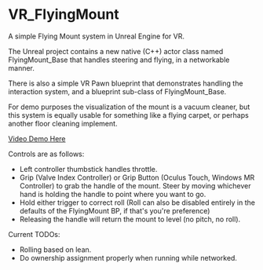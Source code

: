 # VR_FlyingMount
A simple Flying Mount system in Unreal Engine for VR.

The Unreal project contains a new native (C++) actor class named FlyingMount_Base that handles steering and flying, in a networkable manner.

There is also a simple VR Pawn blueprint that demonstrates handling the interaction system, and a blueprint sub-class of FlyingMount_Base.

For demo purposes the visualization of the mount is a vacuum cleaner, but this system is equally usable for something like a flying carpet, or perhaps another floor cleaning implement.

[Video Demo Here](https://youtu.be/ec53YkPCquo)

Controls are as follows:
- Left controller thumbstick handles throttle.
- Grip (Valve Index Controller) or Grip Button (Oculus Touch, Windows MR Controller) to grab the handle of the mount. Steer by moving whichever hand is holding the handle to point where you want to go.
- Hold either trigger to correct roll (Roll can also be disabled entirely in the defaults of the FlyingMount BP, if that's you're preference)
- Releasing the handle will return the mount to level (no pitch, no roll).

Current TODOs:
- Rolling based on lean.
- Do ownership assignment properly when running while networked.

